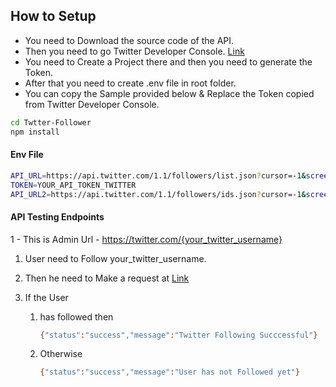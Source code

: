 ## How to Setup

- You need to Download the source code of the API.
- Then you need to go Twitter Developer Console. [Link](https://developer.twitter.com/en/portal/dashboard)
- You need to Create a Project there and then you need to generate the Token.
- After that you need to create .env file in root folder.
- You can copy the Sample provided below & Replace the Token copied from Twitter Developer Console.

```bash
cd Twtter-Follower
npm install
```

#### Env File

```bash
API_URL=https://api.twitter.com/1.1/followers/list.json?cursor=-1&screen_name={your_twitter_username}&skip_status=true&include_user_entities=false
TOKEN=YOUR_API_TOKEN_TWITTER
API_URL2=https://api.twitter.com/1.1/followers/ids.json?cursor=-1&screen_name={your_twitter_username}&count=5000
```

#### API Testing Endpoints

1 - This is Admin Url - https://twitter.com/{your_twitter_username}

1.  User need to Follow your_twitter_username.
2.  Then he need to Make a request at [Link](https://twttr-follower.herokuapp.com/twitter/rewards/{twitter_user_name})
3.  If the User

    1. has followed then

       ```bash
       {"status":"success","message":"Twitter Following Succcessful"}
       ```

    2. Otherwise
       ```bash
       {"status":"success","message":"User has not Followed yet"}
       ```
